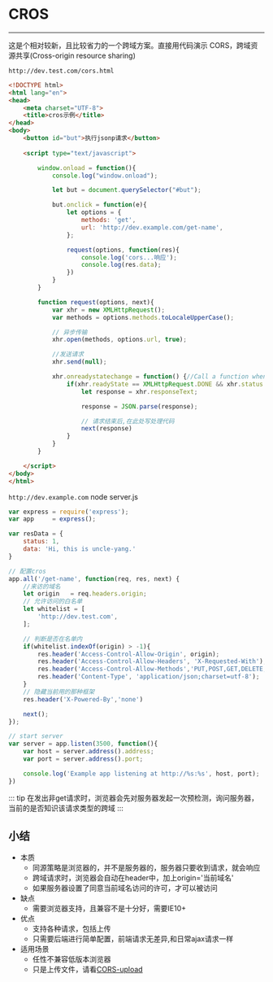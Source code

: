 # CROS

-------

这是个相对较新，且比较省力的一个跨域方案。直接用代码演示
CORS，跨域资源共享(Cross-origin resource sharing)

`http://dev.test.com/cors.html`

``` html
<!DOCTYPE html>
<html lang="en">
<head>
	<meta charset="UTF-8">
	<title>cros示例</title>
</head>
<body>
	<button id="but">执行jsonp请求</button>
	
	<script type="text/javascript">

		window.onload = function(){
			console.log("window.onload");

			let but = document.querySelector("#but");

			but.onclick = function(e){
				let options = {
					methods: 'get',
					url: 'http://dev.example.com/get-name',
				};

				request(options, function(res){
					console.log('cors...响应');
					console.log(res.data);
				})
			}
		}

		function request(options, next){
			var xhr = new XMLHttpRequest(); 
			var methods = options.methods.toLocaleUpperCase();

			// 异步传输
			xhr.open(methods, options.url, true);

			//发送请求
			xhr.send(null);

			xhr.onreadystatechange = function() {//Call a function when the state changes.
				if(xhr.readyState == XMLHttpRequest.DONE && xhr.status == 200) {
					let response = xhr.responseText;

					response = JSON.parse(response);

					// 请求结束后,在此处写处理代码
					next(response)
				}
			}
		}

	</script>
</body>
</html>
```

`http://dev.example.com` node server.js

``` js
var express = require('express');
var app     = express();

var resData = {
	status: 1,
	data: 'Hi, this is uncle-yang.'
}

// 配置cros
app.all('/get-name', function(req, res, next) {
	//来访的域名
	let origin   = req.headers.origin;
	// 允许访问的白名单
	let whitelist = [
		'http://dev.test.com',
	];

	// 判断是否在名单内
	if(whitelist.indexOf(origin) > -1){
		res.header('Access-Control-Allow-Origin', origin);  
	    res.header('Access-Control-Allow-Headers', 'X-Requested-With');  
	    res.header('Access-Control-Allow-Methods','PUT,POST,GET,DELETE,OPTIONS');  
	    res.header('Content-Type', 'application/json;charset=utf-8');  		    
	}
	// 隐藏当前用的那种框架
	res.header('X-Powered-By','none')  

	next();
});

// start server
var server = app.listen(3500, function(){
	var host = server.address().address;
  	var port = server.address().port;

	console.log('Example app listening at http://%s:%s', host, port);
})
```

::: tip
在发出非get请求时，浏览器会先对服务器发起一次预检测，询问服务器，当前的是否知识该请求类型的跨域
:::

## 小结

* 本质
  * 同源策略是浏览器的，并不是服务器的，服务器只要收到请求，就会响应
  * 跨域请求时，浏览器会自动在header中，加上origin='当前域名'
  * 如果服务器设置了同意当前域名访问的许可，才可以被访问
* 缺点
  * 需要浏览器支持，且兼容不是十分好，需要IE10+
* 优点
  * 支持各种请求，包括上传
  * 只需要后端进行简单配置，前端请求无差异,和日常ajax请求一样
* 适用场景
  * 任性不兼容低版本浏览器
  * 只是上传文件，请看[CORS-upload](./cors-upload.md)